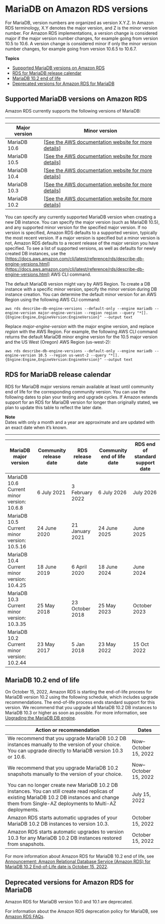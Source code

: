 # MariaDB on Amazon RDS versions<a name="MariaDB.Concepts.VersionMgmt"></a>

For MariaDB, version numbers are organized as version X\.Y\.Z\. In Amazon RDS terminology, X\.Y denotes the major version, and Z is the minor version number\. For Amazon RDS implementations, a version change is considered major if the major version number changes, for example going from version 10\.5 to 10\.6\. A version change is considered minor if only the minor version number changes, for example going from version 10\.6\.5 to 10\.6\.7\. 

**Topics**
+ [Supported MariaDB versions on Amazon RDS](#MariaDB.Concepts.VersionMgmt.Supported)
+ [RDS for MariaDB release calendar](#MariaDB.Concepts.VersionMgmt.ReleaseCalendar)
+ [MariaDB 10\.2 end of life](#MariaDB.Concepts.VersionMgmt.EndOfLife102)
+ [Deprecated versions for Amazon RDS for MariaDB](#MariaDB.Concepts.DeprecatedVersions)

## Supported MariaDB versions on Amazon RDS<a name="MariaDB.Concepts.VersionMgmt.Supported"></a>

Amazon RDS currently supports the following versions of MariaDB: 


****  

| Major version | Minor version | 
| --- | --- | 
| MariaDB 10\.6 |  [\[See the AWS documentation website for more details\]](http://docs.aws.amazon.com/AmazonRDS/latest/UserGuide/MariaDB.Concepts.VersionMgmt.html)  | 
| MariaDB 10\.5 |  [\[See the AWS documentation website for more details\]](http://docs.aws.amazon.com/AmazonRDS/latest/UserGuide/MariaDB.Concepts.VersionMgmt.html)  | 
| MariaDB 10\.4 |  [\[See the AWS documentation website for more details\]](http://docs.aws.amazon.com/AmazonRDS/latest/UserGuide/MariaDB.Concepts.VersionMgmt.html)  | 
| MariaDB 10\.3 |  [\[See the AWS documentation website for more details\]](http://docs.aws.amazon.com/AmazonRDS/latest/UserGuide/MariaDB.Concepts.VersionMgmt.html)  | 
| MariaDB 10\.2 |  [\[See the AWS documentation website for more details\]](http://docs.aws.amazon.com/AmazonRDS/latest/UserGuide/MariaDB.Concepts.VersionMgmt.html)  | 

You can specify any currently supported MariaDB version when creating a new DB instance\. You can specify the major version \(such as MariaDB 10\.5\), and any supported minor version for the specified major version\. If no version is specified, Amazon RDS defaults to a supported version, typically the most recent version\. If a major version is specified but a minor version is not, Amazon RDS defaults to a recent release of the major version you have specified\. To see a list of supported versions, as well as defaults for newly created DB instances, use the [https://docs.aws.amazon.com/cli/latest/reference/rds/describe-db-engine-versions.html](https://docs.aws.amazon.com/cli/latest/reference/rds/describe-db-engine-versions.html) AWS CLI command\.

The default MariaDB version might vary by AWS Region\. To create a DB instance with a specific minor version, specify the minor version during DB instance creation\. You can determine the default minor version for an AWS Region using the following AWS CLI command:

```
aws rds describe-db-engine-versions --default-only --engine mariadb --engine-version major-engine-version --region region --query "*[].{Engine:Engine,EngineVersion:EngineVersion}" --output text
```

Replace *major\-engine\-version* with the major engine version, and replace *region* with the AWS Region\. For example, the following AWS CLI command returns the default MariaDB minor engine version for the 10\.5 major version and the US West \(Oregon\) AWS Region \(us\-west\-2\):

```
aws rds describe-db-engine-versions --default-only --engine mariadb --engine-version 10.5 --region us-west-2 --query "*[].{Engine:Engine,EngineVersion:EngineVersion}" --output text
```

## RDS for MariaDB release calendar<a name="MariaDB.Concepts.VersionMgmt.ReleaseCalendar"></a>

RDS for MariaDB major versions remain available at least until community end of life for the corresponding community version\. You can use the following dates to plan your testing and upgrade cycles\. If Amazon extends support for an RDS for MariaDB version for longer than originally stated, we plan to update this table to reflect the later date\. 

**Note**  
Dates with only a month and a year are approximate and are updated with an exact date when it’s known\.


****  

| MariaDB major version | Community release date | RDS release date | Community end of life date | RDS end of standard support date | 
| --- | --- | --- | --- | --- | 
|  MariaDB 10\.6 Current minor version: 10\.6\.8  | 6 July 2021 | 3 February 2022 | 6 July 2026 | July 2026 | 
|  MariaDB 10\.5 Current minor version: 10\.5\.16  | 24 June 2020 | 21 January 2021 | 24 June 2025 | June 2025 | 
|  MariaDB 10\.4 Current minor version: 10\.4\.25  | 18 June 2019 | 6 April 2020 | 18 June 2024 | June 2024 | 
|  MariaDB 10\.3 Current minor version: 10\.3\.35  | 25 May 2018 | 23 October 2018 | 25 May 2023 | October 2023 | 
|  MariaDB 10\.2 Current minor version: 10\.2\.44  | 23 May 2017 | 5 Jan 2018 | 23 May 2022 | 15 Oct 2022 | 

## MariaDB 10\.2 end of life<a name="MariaDB.Concepts.VersionMgmt.EndOfLife102"></a>

On October 15, 2022, Amazon RDS is starting the end\-of\-life process for MariaDB version 10\.2 using the following schedule, which includes upgrade recommendations\. The end\-of\-life process ends standard support for this version\. We recommend that you upgrade all MariaDB 10\.2 DB instances to MariaDB 10\.3 or higher as soon as possible\. For more information, see [Upgrading the MariaDB DB engine](USER_UpgradeDBInstance.MariaDB.md)\.


| Action or recommendation | Dates | 
| --- | --- | 
|  We recommend that you upgrade MariaDB 10\.2 DB instances manually to the version of your choice\. You can upgrade directly to MariaDB version 10\.3 or 10\.6\.  |  Now–October 15, 2022  | 
|  We recommend that you upgrade MariaDB 10\.2 snapshots manually to the version of your choice\.  |  Now–October 15, 2022  | 
|  You can no longer create new MariaDB 10\.2 DB instances\. You can still create read replicas of existing MariaDB 10\.2 DB instances and change them from Single\-AZ deployments to Multi\-AZ deployments\.  |  July 15, 2022  | 
|  Amazon RDS starts automatic upgrades of your MariaDB 10\.2 DB instances to version 10\.3\.  |  October 15, 2022  | 
|  Amazon RDS starts automatic upgrades to version 10\.3 for any MariaDB 10\.2 DB instances restored from snapshots\.  |  October 15, 2022  | 

For more information about Amazon RDS for MariaDB 10\.2 end of life, see [ Announcement: Amazon Relational Database Service \(Amazon RDS\) for MariaDB 10\.2 End\-of\-Life date is October 15, 2022](https://repost.aws/questions/QUPGswEbHrT0m4tNgAVNmssw/announcement-amazon-relational-database-service-amazon-rds-for-maria-db-10-2-end-of-life-date-is-october-15-2022)\.

## Deprecated versions for Amazon RDS for MariaDB<a name="MariaDB.Concepts.DeprecatedVersions"></a>

Amazon RDS for MariaDB version 10\.0 and 10\.1 are deprecated\.

For information about the Amazon RDS deprecation policy for MariaDB, see [Amazon RDS FAQs](http://aws.amazon.com/rds/faqs/)\.
